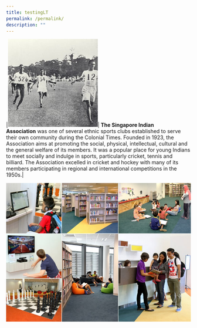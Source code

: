 ```yaml
---
title: testingLT
permalink: /permalink/
description: ""
---
```

|![](/images/Sport%20Education/History%20of%20Singapore%20Sports/Sports%20in%20Colonial%20Times/Sportsincolonialtimes.jpeg)| **The Singapore Indian Association** was one of several ethnic sports clubs established to serve their own community during the Colonial Times. Founded in 1923, the Association aims at promoting the social, physical, intellectual, cultural and the general welfare of its members. It was a popular place for young Indians to meet socially and indulge in sports, particularly cricket, tennis and billiard. The Association excelled in cricket and hockey with many of its members participating in regional and international competitions in the 1950s.|

![](/images/Sport%20Education/History%20of%20Singapore%20Sports/Singapore%20Sports%20Hub%20Library/sport_lib.jpeg)